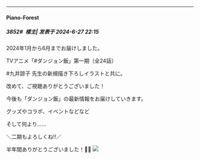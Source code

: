 ﻿
*****

####  Piano-Forest  
##### 3852#         楼主| 发表于 2024-6-27 22:15

2024年1月から6月までお届けしました。

TVアニメ「#ダンジョン飯」第一期（全24話）

#九井諒子 先生の新規描き下ろしイラストと共に。

改めて、ご視聴ありがとうございました！

今後も「ダンジョン飯」の最新情報をお届けしていきます。

グッズやコラボ、イベントなどなど

そして何より……

＼二期もよろしくね!!／

半年間ありがとうございました！🐲🍴
<img src="https://p.sda1.dev/18/7ea558ad9a085c5c9ec314b9855bf79f/20240627_221446.jpg" referrerpolicy="no-referrer">

